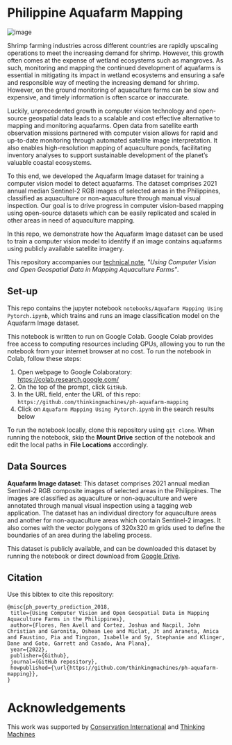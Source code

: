 # Philippine Aquafarm Mapping
![image](https://user-images.githubusercontent.com/61814579/166631451-33b35e4a-949b-4593-a5b3-7bda10e26ce4.png)

Shrimp farming industries across different countries are rapidly upscaling operations to meet the increasing demand for shrimp. However, this growth often comes at the expense of wetland ecosystems such as mangroves. As such, monitoring and mapping the continued development of aquafarms is essential in mitigating its impact in wetland ecosystems and ensuring a safe and responsible way of meeting the increasing demand for shrimp. However, on the ground monitoring of aquaculture farms can be slow and expensive, and timely information is often scarce or inaccurate.

Luckily, unprecedented growth in computer vision technology and open-source geospatial data leads to a scalable and cost effective alternative to mapping and monitoring aquafarms. Open data from satellite earth observation missions partnered with computer vision allows for rapid and up-to-date monitoring through automated satellite image interpretation. It also enables high-resolution mapping of aquaculture ponds, facilitating inventory analyses to support sustainable development of the planet’s valuable coastal ecosystems.

To this end, we developed the Aquafarm Image dataset for training a computer vision model to detect aquafarms. The dataset comprises 2021 annual median Sentinel-2  RGB images of selected areas in the Philippines, classified as aquaculture or non-aquaculture through manual visual inspection. Our goal is to drive progress in computer vision-based mapping using open-source datasets which can be easily replicated and scaled in other areas in need of aquaculture mapping.

In this repo, we demonstrate how the Aquafarm Image dataset can be used to train a computer vision model to identify if an image contains aquafarms using publicly available satellite imagery. 

This repository accompanies our [technical note](https://docs.google.com/document/d/18AagKrEy5S44xbrNzS-tDZxN7QSeKsLc5JhYhe802I8/edit?usp=sharing), *"Using Computer Vision and Open Geospatial Data in Mapping Aquaculture Farms"*.
    
    
## Set-up
This repo contains the jupyter notebook `notebooks/Aquafarm Mapping Using Pytorch.ipynb`, which trains and runs an image classification model on the Aquafarm Image dataset. 

This notebook is written to run on Google Colab. Google Colab provides free access to computing resources including GPUs, allowing you to run the notebook from your internet browser at no cost. To run the notebook in Colab, follow these steps:
1. Open webpage to Google Colaboratory: https://colab.research.google.com/
2. On the top of the prompt, click `GitHub`.
3. In the URL field, enter the URL of this repo: `https://github.com/thinkingmachines/ph-aquafarm-mapping`
4. Click on `Aquafarm Mapping Using Pytorch.ipynb` in the search results below

To run the notebook locally, clone this repository using `git clone`. When running the notebook, skip the **Mount Drive** section of the notebook and edit the local paths in **File Locations** accordingly.

 
## Data Sources
**Aquafarm Image dataset**: This dataset comprises 2021 annual median Sentinel-2 RGB composite images of selected areas in the Philippines. The images are classified as aquaculture or non-aquaculture and were annotated through manual visual inspection using a tagging web application. The dataset has an individual directory for aquaculture areas and another for non-aquaculture areas which contain Sentinel-2 images. It also comes with the vector polygons of 320x320 m grids used to define the boundaries of an area during the labeling process.

This dataset is publicly available, and can be  downloaded this dataset by running the notebook or direct download from [Google Drive](https://drive.google.com/drive/folders/12aZCKYBLpm_TfsCZPjiUZZffUuUiRsOF?usp=sharing).

    
    
## Citation

Use this bibtex to cite this repository:
 
 ```
 @misc{ph_poverty_prediction_2018,
  title={Using Computer Vision and Open Geospatial Data in Mapping Aquaculture Farms in the Philippines},
  author={Flores, Ren Avell and Cortez, Joshua and Nacpil, John Christian and Garonita, Oshean Lee and Miclat, Jt and Araneta, Anica and Faustino, Pia and Tingzon, Isabelle and Sy, Stephanie and Klinger, Dane and Goto, Garrett and Casado, Ana Plana},
  year={2022},
  publisher={Github},
  journal={GitHub repository},
  howpublished={\url{https://github.com/thinkingmachines/ph-aquafarm-mapping}},
}
 ```
    
  
 # Acknowledgements
 
 This work was supported by [Conservation International](https://conservation.org) and [Thinking Machines](https://thinkingmachin.es)
